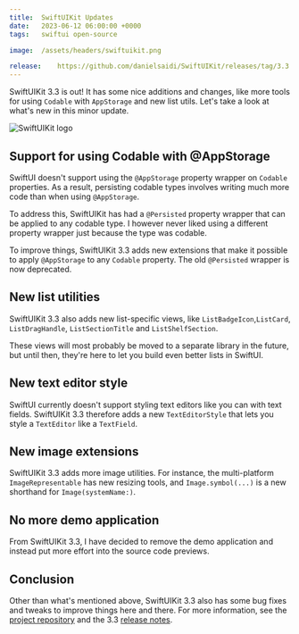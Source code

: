 ```yaml
---
title:  SwiftUIKit Updates
date:   2023-06-12 06:00:00 +0000
tags:   swiftui open-source

image:  /assets/headers/swiftuikit.png

release:    https://github.com/danielsaidi/SwiftUIKit/releases/tag/3.3.0
---
```


SwiftUIKit 3.3 is out! It has some nice additions and changes, like more tools for using `Codable` with `AppStorage` and new list utils. Let's take a look at what's new in this minor update.

![SwiftUIKit logo]({{page.image}})


## Support for using Codable with @AppStorage

SwiftUI doesn't support using the `@AppStorage` property wrapper on `Codable` properties. As a result, persisting codable types involves writing much more code than when using `@AppStorage`.

To address this, SwiftUIKit has had a `@Persisted` property wrapper that can be applied to any codable type. I however never liked using a different property wrapper just because the type was codable.

To improve things, SwiftUIKit 3.3 adds new extensions that make it possible to apply `@AppStorage` to any `Codable` property. The old `@Persisted` wrapper is now deprecated.


## New list utilities

SwiftUIKit 3.3 also adds new list-specific views, like `ListBadgeIcon`,`ListCard`, `ListDragHandle`, `ListSectionTitle` and `ListShelfSection`.

These views will most probably be moved to a separate library in the future, but until then, they're here to let you build even better lists in SwiftUI.


## New text editor style

SwiftUI currently doesn't support styling text editors like you can with text fields. SwiftUIKit 3.3 therefore adds a new `TextEditorStyle` that lets you style a `TextEditor` like a `TextField`.


## New image extensions

SwiftUIKit 3.3 adds more image utilities. For instance, the multi-platform `ImageRepresentable` has new resizing tools, and `Image.symbol(...)` is a new shorthand for `Image(systemName:)`.


## No more demo application

From SwiftUIKit 3.3, I have decided to remove the demo application and instead put more effort into the source code previews.


## Conclusion

Other than what's mentioned above, SwiftUIKit 3.3 also has some bug fixes and tweaks to improve things here and there. For more information, see the [project repository]({{site.swiftuikit}}) and the 3.3 [release notes]({{page.release}}).